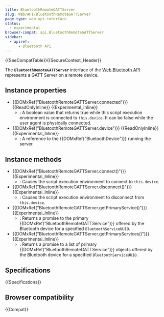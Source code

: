 ```yaml
---
title: BluetoothRemoteGATTServer
slug: Web/API/BluetoothRemoteGATTServer
page-type: web-api-interface
status:
  - experimental
browser-compat: api.BluetoothRemoteGATTServer
sidebar:
  - apiref:
      - Bluetooth API
---
```


{{SeeCompatTable}}{{SecureContext_Header}}

The **`BluetoothRemoteGATTServer`** interface of the [Web Bluetooth API](/en-US/docs/Web/API/Web_Bluetooth_API) represents a GATT
Server on a remote device.

## Instance properties

- {{DOMxRef("BluetoothRemoteGATTServer.connected")}} {{ReadOnlyInline}} {{Experimental_Inline}}
  - : A boolean value that returns true while this script execution environment is
    connected to `this.device`. It can be false while the user agent is
    physically connected.
- {{DOMxRef("BluetoothRemoteGATTServer.device")}} {{ReadOnlyInline}} {{Experimental_Inline}}
  - : A reference to the {{DOMxRef("BluetoothDevice")}} running the server.

## Instance methods

- {{DOMxRef("BluetoothRemoteGATTServer.connect()")}} {{Experimental_Inline}}
  - : Causes the script execution environment to connect to `this.device`.
- {{DOMxRef("BluetoothRemoteGATTServer.disconnect()")}} {{Experimental_Inline}}
  - : Causes the script execution environment to disconnect from `this.device`.
- {{DOMxRef("BluetoothRemoteGATTServer.getPrimaryService()")}} {{Experimental_Inline}}
  - : Returns a promise to the primary {{DOMxRef("BluetoothRemoteGATTService")}} offered by the
    Bluetooth device for a specified `BluetoothServiceUUID`.
- {{DOMxRef("BluetoothRemoteGATTServer.getPrimaryServices()")}} {{Experimental_Inline}}
  - : Returns a promise to a list of primary {{DOMxRef("BluetoothRemoteGATTService")}} objects
    offered by the Bluetooth device for a specified `BluetoothServiceUUID`.

## Specifications

{{Specifications}}

## Browser compatibility

{{Compat}}
